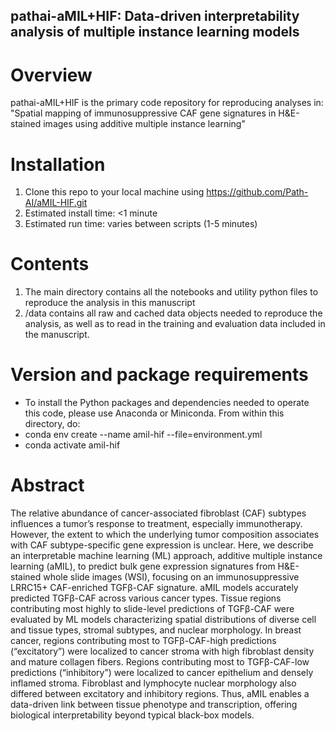 ## pathai-aMIL+HIF: Data-driven interpretability analysis of multiple instance learning models

# Overview
pathai-aMIL+HIF is the primary code repository for reproducing analyses in: "Spatial mapping of immunosuppressive CAF gene signatures in H&E-stained images using additive multiple instance learning"

# Installation
1. Clone this repo to your local machine using https://github.com/Path-AI/aMIL-HIF.git
2. Estimated install time: <1 minute
3. Estimated run time: varies between scripts (1-5 minutes)
# Contents
1. The main directory contains all the notebooks and utility python files to reproduce the analysis in this manuscript
2. /data contains all raw and cached data objects needed to reproduce the analysis, as well as to read in the training and evaluation data included in the manuscript.
# Version and package requirements
* To install the Python packages and dependencies needed to operate this code, please use Anaconda or Miniconda. From within this directory, do:
* conda env create --name amil-hif --file=environment.yml
* conda activate amil-hif

# Abstract
The relative abundance of cancer-associated fibroblast (CAF) subtypes influences a tumor’s response to treatment, especially immunotherapy. However, the extent to which the underlying tumor composition associates with CAF subtype-specific gene expression is unclear. Here, we describe an interpretable machine learning (ML) approach, additive multiple instance learning (aMIL), to predict bulk gene expression signatures from H&E-stained whole slide images (WSI), focusing on an immunosuppressive LRRC15+ CAF-enriched TGFβ-CAF signature. aMIL models accurately predicted TGFβ-CAF across various cancer types. Tissue regions contributing most highly to slide-level predictions of TGFβ-CAF were evaluated by ML models characterizing spatial distributions of diverse cell and tissue types, stromal subtypes, and nuclear morphology. In breast cancer, regions contributing most to TGFβ-CAF-high predictions (“excitatory”) were localized to cancer stroma with high fibroblast density and mature collagen fibers. Regions contributing most to TGFβ-CAF-low predictions (“inhibitory”) were localized to cancer epithelium and densely inflamed stroma. Fibroblast and lymphocyte nuclear morphology also differed between excitatory and inhibitory regions. Thus, aMIL enables a data-driven link between tissue phenotype and transcription, offering biological interpretability beyond typical black-box models.


